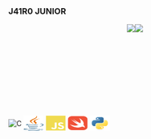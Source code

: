 ### J41R0 JUNIOR

<div style="display: flex; justify-content: center;">
  <a href="https://github.com/J41R0JUNIOR" style="display: flex;">
    <img height="165em" src="https://github-readme-stats.vercel.app/api?username=J41R0JUNIOR&show_icons=true&theme=radical&include_all_commits=true"/>
    <img height="165em" src="https://github-readme-stats.vercel.app/api/top-langs/?username=J41R0JUNIOR&layout=compact&langs_count=16&theme=radical"/>
  </a>
</div>

<div style="display: inline_block"><br>
  <img align="center" alt="C" height="30" width="40" src="https://raw.githubusercontent.com/gilbarbara/logos/f4c8e8b933aa80ce83b6d6d387e016bf4cb4e376/logos/c.svg">
  <img align="center" alt="Java" height="30" width="40" src="https://raw.githubusercontent.com/gilbarbara/logos/f4c8e8b933aa80ce83b6d6d387e016bf4cb4e376/logos/java.svg">
  <img align="center" alt="JavaScript" height="30" width="40" src="https://raw.githubusercontent.com/devicons/devicon/master/icons/javascript/javascript-plain.svg">
  <img align="center" alt="Swift" height="30" width="40" src="https://raw.githubusercontent.com/devicons/devicon/master/icons/swift/swift-original.svg">
  <img align="center" alt="Python" height="30" width="40" src="https://raw.githubusercontent.com/devicons/devicon/master/icons/python/python-original.svg">
</div>
